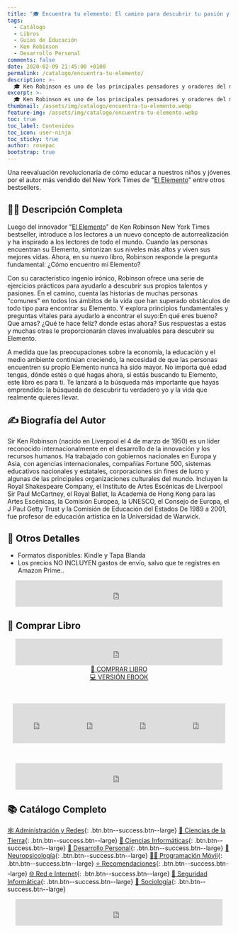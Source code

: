 ```yaml
---
title: "🎓 Encuentra tu elemento: El camino para descubrir tu pasión y transformar tu vida de Ken Robinson"
tags:
  - Catálogo
  - Libros
  - Guías de Educación
  - Ken Robinson
  - Desarrollo Personal
comments: false
date: 2020-02-09 21:45:00 +0100
permalink: /catalogo/encuentra-tu-elemento/
description: >-
  🎓 Ken Robinson es uno de los principales pensadores y oradores del mundo sobre creatividad y realización personal en Encuentra tu elemento: El camino para descubrir tu pasión y transformar tu vida.
excerpt: >-
  🎓 Ken Robinson es uno de los principales pensadores y oradores del mundo sobre creatividad y realización personal en Encuentra tu elemento: El camino para descubrir tu pasión y transformar tu vida.
thumbnail: /assets/img/catalogo/encuentra-tu-elemento.webp
feature-img: /assets/img/catalogo/encuentra-tu-elemento.webp
toc: true
toc_label: Contenidos
toc_icon: user-ninja
toc_sticky: true
author: rosepac
bootstrap: true
---
```


Una reevaluación revolucionaria de cómo educar a nuestros niños y jóvenes por el autor más vendido del New York Times de "[El Elemento](/catalogo/descubrir-tu-pasion/)" entre otros bestsellers.

## 🙋‍♀️ Descripci&oacute;n Completa

Luego del innovador "[El Elemento](/catalogo/descubrir-tu-pasion/)" de Ken Robinson New York Times bestseller, introduce a los lectores a un nuevo concepto de autorrealización y ha inspirado a los lectores de todo el mundo. Cuando las personas encuentran su Elemento, sintonizan sus niveles más altos y viven sus mejores vidas. Ahora, en su nuevo libro, Robinson responde la pregunta fundamental: ¿Cómo encuentro mi Elemento?

Con su característico ingenio irónico, Robinson ofrece una serie de ejercicios prácticos para ayudarlo a descubrir sus propios talentos y pasiones. En el camino, cuenta las historias de muchas personas "comunes" en todos los ámbitos de la vida que han superado obstáculos de todo tipo para encontrar su Elemento. Y explora principios fundamentales y preguntas vitales para ayudarlo a encontrar el suyo:En qué eres bueno? Que amas? ¿Qué te hace feliz? donde estas ahora? Sus respuestas a estas y muchas otras le proporcionarán claves invaluables para descubrir su Elemento.

A medida que las preocupaciones sobre la economía, la educación y el medio ambiente continúan creciendo, la necesidad de que las personas encuentren su propio Elemento nunca ha sido mayor. No importa qué edad tengas, dónde estés o qué hagas ahora, si estás buscando tu Elemento, este libro es para ti. Te lanzará a la búsqueda más importante que hayas emprendido: la búsqueda de descubrir tu verdadero yo y la vida que realmente quieres llevar.

## ✍ Biograf&iacute;a del Autor

Sir Ken Robinson (nacido en Liverpool el 4 de marzo de 1950) es un líder reconocido internacionalmente en el desarrollo de la innovación y los recursos humanos. Ha trabajado con gobiernos nacionales en Europa y Asia, con agencias internacionales, compañías Fortune 500, sistemas educativos nacionales y estatales, corporaciones sin fines de lucro y algunas de las principales organizaciones culturales del mundo. Incluyen la Royal Shakespeare Company, el Instituto de Artes Escénicas de Liverpool Sir Paul McCartney, el Royal Ballet, la Academia de Hong Kong para las Artes Escénicas, la Comisión Europea, la UNESCO, el Consejo de Europa, el J Paul Getty Trust y la Comisión de Educación del Estados De 1989 a 2001, fue profesor de educación artística en la Universidad de Warwick.

## 📝 Otros Detalles

* Formatos disponibles: Kindle y Tapa Blanda
* Los precios NO INCLUYEN gastos de env&iacute;o, salvo que te registres en Amazon Prime..

<center><iframe src="https://rcm-eu.amazon-adsystem.com/e/cm?o=30&amp;p=48&amp;l=ur1&amp;category=premium&amp;banner=1E7ZEBFW3E0G3W1WXZ82&amp;f=ifr&amp;linkID=36c6741f8667c2eb2286cb8ca0062ecb&amp;t=ciberninjas07-21&amp;tracking_id=ciberninjas07-21" width="468" height="60" scrolling="no" border="0" marginwidth="0" style="border:none;" frameborder="0"></iframe></center>

## 💖 Comprar Libro

<center><iframe src="https://rcm-eu.amazon-adsystem.com/e/cm?o=30&amp;p=13&amp;l=ur1&amp;category=gift_certificates&amp;banner=0YM2726C1ESR66Q7QG02&amp;f=ifr&amp;linkID=b74ea8b6b0434619f53785a367d3de3d&amp;t=ciberninjas07-21&amp;tracking_id=ciberninjas07-21" width="468" height="60" scrolling="no" border="0" marginwidth="0" style="border:none;" frameborder="0"></iframe></center>

<center><a class="btn btn--warning btn--large" title="Encuentra tu elemento: El camino para descubrir tu pasión y transformar tu vida | Ciberninjas" href="https://amzn.to/379OIzX" target="_blank">📓 COMPRAR LIBRO</a></center>

<center><a class="btn btn--warning btn--large" title="Encuentra tu elemento: El camino para descubrir tu pasión y transformar tu vida | Ciberninjas" href="https://amzn.to/37eTcVZ" target="_blank">💻 VERSI&Oacute;N EBOOK</a></center>

&nbsp;

<center><iframe src="https://rcm-eu.amazon-adsystem.com/e/cm?o=30&amp;p=20&amp;l=ur1&amp;category=kindle&amp;banner=0K8KMRM0NM2Y5A191Z02&amp;f=ifr&amp;linkID=211f5ada1acf9b558138a9115015fccc&amp;t=ciberninjas07-21&amp;tracking_id=ciberninjas07-21" width="120" height="90" scrolling="no" border="0" marginwidth="0" style="border:none;" frameborder="0"></iframe><iframe src="https://rcm-eu.amazon-adsystem.com/e/cm?o=30&amp;p=20&amp;l=ur1&amp;category=kindle&amp;banner=1MY6V4BGBKF24MPVQ382&amp;f=ifr&amp;linkID=bc72cdf8c85667d9cf8d99ac40b234cf&amp;t=ciberninjas07-21&amp;tracking_id=ciberninjas07-21" width="120" height="90" scrolling="no" border="0" marginwidth="0" style="border:none;" frameborder="0"></iframe><iframe src="https://rcm-eu.amazon-adsystem.com/e/cm?o=30&amp;p=20&amp;l=ur1&amp;category=fire_tablets&amp;banner=09F0X29YE5A28P2Z02G2&amp;f=ifr&amp;linkID=99987810c2d699e6b1a4becf63ee659b&amp;t=ciberninjas07-21&amp;tracking_id=ciberninjas07-21" width="120" height="90" scrolling="no" border="0" marginwidth="0" style="border:none;" frameborder="0"></iframe><iframe src="https://rcm-eu.amazon-adsystem.com/e/cm?o=30&amp;p=20&amp;l=ur1&amp;category=kindle_oasis&amp;banner=0NJNYNMJ9TB937AZFHG2&amp;f=ifr&amp;linkID=a42c1c2fd452f496c7105f18b28d8c61&amp;t=ciberninjas07-21&amp;tracking_id=ciberninjas07-21" width="120" height="90" scrolling="no" border="0" marginwidth="0" style="border:none;" frameborder="0"></iframe></center>

&nbsp;

<center><iframe src="https://rcm-eu.amazon-adsystem.com/e/cm?o=30&amp;p=13&amp;l=ur1&amp;category=kindlestore&amp;banner=0P95N768FCV2P0732CG2&amp;f=ifr&amp;linkID=75656190f347ab8c55ea09e0b6f57418&amp;t=ciberninjas07-21&amp;tracking_id=ciberninjas07-21" width="468" height="60" scrolling="no" border="0" marginwidth="0" style="border:none;" frameborder="0"></iframe></center>

## 📚 Cat&aacute;logo Completo

[🕸 Administraci&oacute;n y Redes](/categoria/#administración-y-redes "Libros de Redes y Administración"){: .btn.btn--success.btn--large} [🌄 Ciencias de la Tierra](/categoria/#ciencias-de-la-tierra "Libros de Categoría de Ciencias de la Tierra"){: .btn.btn--success.btn--large} [🔬 Ciencias Informáticas](/categoria/#ciencias-informáticas "Libros de Categoría Ciencias Informáticas"){: .btn.btn--success.btn--large} [💪 Desarrollo Personal](/categoria/#desarrollo-personal "Libros de Categoría Desarrollo Personal"){: .btn.btn--success.btn--large} [🧠 Neuropsicolog&iacute;a](/categoria/#neuropsicología "Libros relacionados con la neurociencia y la psicología"){: .btn.btn--success.btn--large} [👨‍💻 Programación Móvil](/categoria/#programación-móvil "Libros de Frameworks de Creación de Aplicaciones Móviles Multiplataforma"){: .btn.btn--success.btn--large} [⭐ Recomendaciones](/categoria/#recomendaciones "Libros recomendados por diferentes personajes famosos de influencia"){: .btn.btn--success.btn--large} [🌐 Red e Internet](/categoria/#red-e-internet "Libros en relación a las Redes e Internet"){: .btn.btn--success.btn--large} [🔐 Seguridad Inform&aacute;tica](/categoria/#seguridad-inform%C3%A1tica "Libros de Categoría Seguridad Informática"){: .btn.btn--success.btn--large} [🤼 Sociología](/categoria/#sociología "Libros de Categoría Sociología"){: .btn.btn--success.btn--large}

<center><iframe src="https://rcm-eu.amazon-adsystem.com/e/cm?o=30&amp;p=13&amp;l=ur1&amp;category=libros&amp;banner=16R3XS8RQ89N3YJR4B02&amp;f=ifr&amp;linkID=56cd664728c9a7de32cbacd0aafc13ca&amp;t=ciberninjas07-21&amp;tracking_id=ciberninjas07-21" width="468" height="60" scrolling="no" border="0" marginwidth="0" style="border:none;" frameborder="0"></iframe></center>
